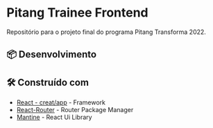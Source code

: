 # Pitang Trainee Frontend
Repositório para o projeto final do programa Pitang Transforma 2022.

## 📦 Desenvolvimento
## 🛠️ Construído com

* [React - creat/app](https://expressjs.com/pt-br/) - Framework
* [React-Router](https://v5.reactrouter.com/web/guides/quick-start) - Router Package Manager
* [Mantine](https://mantine.dev/) - React Ui Library
